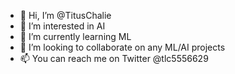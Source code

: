 - 👋 Hi, I’m @TitusChalie
- 👀 I’m interested in AI
- 🌱 I’m currently learning ML
- 💞️ I’m looking to collaborate on any ML/AI projects
- 📫 You can reach me on Twitter @tlc5556629

<!---
TitusChalie/TitusChalie is a ✨ special ✨ repository because its `README.md` (this file) appears on your GitHub profile.
You can click the Preview link to take a look at your changes.
--->
